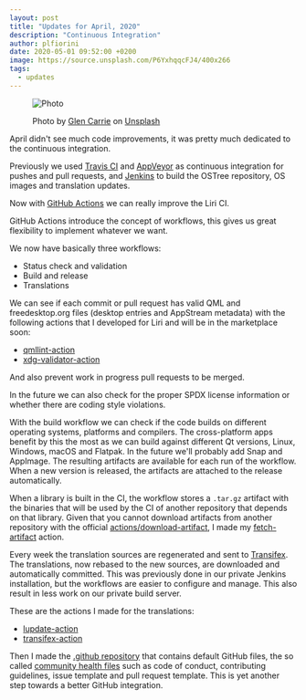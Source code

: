 ```yaml
---
layout:	post
title: "Updates for April, 2020"
description: "Continuous Integration"
author: plfiorini
date: 2020-05-01 09:52:00 +0200
image: https://source.unsplash.com/P6YxhqqcFJ4/400x266
tags:
  - updates
---
```


<figure markdown="1">

![Photo](https://source.unsplash.com/P6YxhqqcFJ4/800x533)
<figcaption>
Photo by <a target="_blank" rel="noopener nofollow" href="https://unsplash.com/@glencarrie?utm_source=unsplash&utm_medium=referral&utm_content=creditCopyText">Glen Carrie</a>
on <a target="_blank" rel="noopener nofollow" href="https://unsplash.com/?utm_source=unsplash&utm_medium=referral&utm_content=creditCopyText">Unsplash</a>
</figcaption>

</figure>

April didn't see much code improvements, it was pretty much dedicated
to the continuous integration.

Previously we used [Travis CI][travis] and [AppVeyor][appveyor] as continuous integration
for pushes and pull requests, and [Jenkins][jenkins] to build the OSTree repository, OS images
and translation updates.

Now with [GitHub Actions][actions] we can really improve the Liri CI.

GitHub Actions introduce the concept of workflows, this gives us great flexibility to implement whatever we want.

We now have basically three workflows:

 * Status check and validation
 * Build and release
 * Translations

We can see if each commit or pull request has valid QML and freedesktop.org files (desktop entries and
AppStream metadata) with the following actions that I developed for Liri and will be in the marketplace soon:

 * [qmllint-action](https://github.com/liri-infra/qmllint-action)
 * [xdg-validator-action](https://github.com/liri-infra/xdg-validator-action)

And also prevent work in progress pull requests to be merged.

In the future we can also check for the proper SPDX license information or whether there are coding style violations.

With the build workflow we can check if the code builds on different operating systems, platforms and compilers.
The cross-platform apps benefit by this the most as we can build against different Qt versions, Linux, Windows, macOS and Flatpak.
In the future we'll probably add Snap and AppImage.
The resulting artifacts are available for each run of the workflow.
When a new version is released, the artifacts are attached to the release automatically.

When a library is built in the CI, the workflow stores a `.tar.gz` artifact with the binaries
that will be used by the CI of another repository that depends on that library.
Given that you cannot download artifacts from another repository with the official
[actions/download-artifact](https://github.com/actions/download-artifact),
I made my [fetch-artifact](https://github.com/liri-infra/fetch-artifact) action.

Every week the translation sources are regenerated and sent to [Transifex][transifex].
The translations, now rebased to the new sources, are downloaded and automatically committed.
This was previously done in our private Jenkins installation, but the workflows are easier
to configure and manage.  This also result in less work on our private build server.

These are the actions I made for the translations:

 * [lupdate-action](https://github.com/liri-infra/lupdate-action)
 * [transifex-action](https://github.com/liri-infra/transifex-action)

Then I made the [.github repository](https://github.com/lirios/.github) that contains default
GitHub files, the so called [community health files][community-health] such as code of conduct,
contributing guidelines, issue template and pull request template.
This is yet another step towards a better GitHub integration.

[travis]: https://travis-ci.org/
[appveyor]: https://www.appveyor.com/
[jenkins]: https://www.jenkins.io/
[actions]: https://github.com/features/actions
[transifex]: https://www.transifex.com/lirios/
[community-health]: https://help.github.com/en/github/building-a-strong-community/creating-a-default-community-health-file
